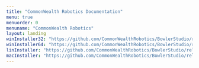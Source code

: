 ```yaml
---
title: "CommonWealth Robotics Documentation"
menu: true
menuorder: 0
menuname: "CommonWealth Robotics"
layout: landing
winInstaller32: "https://github.com/CommonWealthRobotics/BowlerStudio/releases/download/0.30.4/Windows-32-BowlerStudio-0.30.4.exe"
winInstaller64: "https://github.com/CommonWealthRobotics/BowlerStudio/releases/download/0.30.4/Windows-64-BowlerStudio-0.30.4.exe"
linInstaller: "https://github.com/CommonWealthRobotics/BowlerStudio/releases/download/0.30.4/Ubuntu-BowlerStudio-0.30.4.deb"
macInstaller: "https://github.com/CommonWealthRobotics/BowlerStudio/releases/download/0.30.4/MacOSX-BowlerStudio-0.30.4.zip"
---
```


